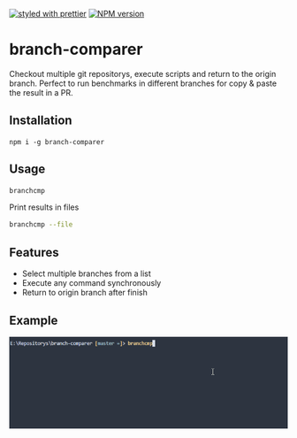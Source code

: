 [![styled with prettier](https://img.shields.io/badge/styled_with-prettier-ff69b4.svg)](#badge)
[![NPM version](https://img.shields.io/npm/v/branch-comparer.svg?style=flat)](https://www.npmjs.com/package/branch-comparer)
# branch-comparer
Checkout multiple git repositorys, execute scripts and return to the origin branch.
Perfect to run benchmarks in different branches for copy & paste the result in a PR.

## Installation
```
npm i -g branch-comparer
```
## Usage

```sh
branchcmp
```
Print results in files
```sh
branchcmp --file
```

## Features

- Select multiple branches from a list
- Execute any command synchronously
- Return to origin branch after finish

## Example

![example](https://github.com/StarpTech/branch-comparer/blob/master/branchcmp.gif "Example branchcmp")
